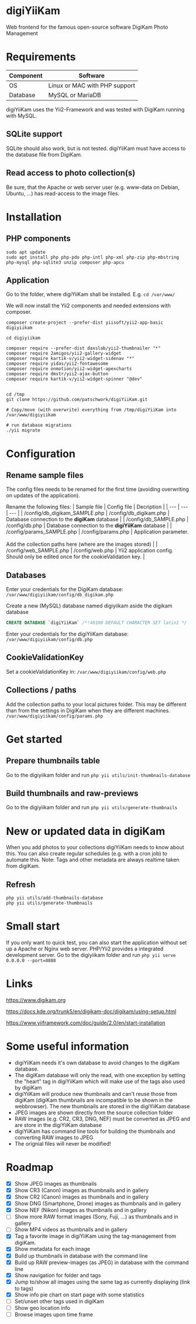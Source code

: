 # digiYiiKam
Web frontend for the famous open-source software DigiKam Photo Management

# Requirements
| Component    | Software    |
| --- | --- |
| OS  | Linux or MAC with PHP support |
| Database | MySQL or MariaDB |

digiYiiKam uses the Yii2-Framework and was tested with DigiKam running with MySQL. 

## SQLite support 
SQLite should also work, but is not tested. digiYiiKam must have access to the database file from DigiKam.

## Read access to photo collection(s)
Be sure, that the Apache or web server user (e.g. www-data on Debian, Ubuntu, ...) has read-access to the image files.

# Installation

## PHP components

```
sudo apt update
sudo apt install php php-pdo php-intl php-xml php-zip php-mbstring php-mysql php-sqlite3 unzip composer php-apcu
```

## Application
Go to the folder, where digiYiiKam shall be installed. E.g. `cd /var/www/`

We will now install the Yii2 components and needed extensions with composer.

```
composer create-project --prefer-dist yiisoft/yii2-app-basic digiyiikam

cd digiyiikam

composer require --prefer-dist daxslab/yii2-thumbnailer "*"
composer require 2amigos/yii2-gallery-widget
composer require kartik-v/yii2-widget-sidenav "*"
composer require yidas/yii2-fontawesome
composer require onmotion/yii2-widget-apexcharts
composer require dmstr/yii2-ajax-button
composer require kartik-v/yii2-widget-spinner "@dev"


cd /tmp
git clone https://github.com/patschwork/digiYiiKam.git

# Copy/move (with overwrite) everything from /tmp/digiYiiKam into /var/www/digiyiikam

# run database migrations
./yii migrate
```

# Configuration

## Rename sample files
The config files needs to be renamed for the first time (avoiding overwriting on updates of the application).

Rename the following files:
| Sample file | Config file | Decription |
| --- | --- | --- |
| /config/db\_digikam\_SAMPLE.php | /config/db_digikam.php | Database connection to the **digiKam** database |
| /config/db_SAMPLE.php | /config/db.php | Database connection to the **digiYiiKam** database |
| /config/params_SAMPLE.php | /config/params.php | Application parameter. <br><br>Add the collection paths here (where are the images stored) |
| /config/web_SAMPLE.php | /config/web.php | Yii2 application config. Should only be edited once for the cookieValidation key. |

## Databases

Enter your credentials for the DigiKam database: `/var/www/digiyiikam/config/db_digikam.php`

Create a new (MySQL) database named digiyiikam aside the digikam database

```sql
CREATE DATABASE `digiYiiKam` /*!40100 DEFAULT CHARACTER SET latin1 */
```

Enter your credentials for the digiYiiKam database: `/var/www/digiyiikam/config/db.php`

## CookieValidationKey

Set a cookieValidationKey in: `/var/www/digiyiikam/config/web.php`

## Collections / paths

Add the collection paths to your local pictures folder. This may be different than from the settings in DigiKam when they are different machines. 
`/var/www/digiyiikam/config/params.php`

# Get started
## Prepare thumbnails table
Go to the digiyiikam folder and run `php yii utils/init-thumbnails-database`

## Build thumbnails and raw-previews
Go to the digiyiikam folder and run `php yii utils/generate-thumbnails`

# New or updated data in digiKam
When you add photos to your collections digiYiiKam needs to know about this. 
You can also create regular schedules (e.g. with a cron job) to automate this. 
Note: Tags and other metadata are always realtime taken from digiKam. 

## Refresh
```
php yii utils/add-thumbnails-database
php yii utils/generate-thumbnails
```
# Small start
If you only want to quick test, you can also start the application without set up a Apache or Nginx web server. PHP/Yii2 provides a integrated development server.
Go to the digiyiikam folder and run `php yii serve 0.0.0.0 --port=8888`

# Links
https://www.digikam.org

https://docs.kde.org/trunk5/en/digikam-doc/digikam/using-setup.html

https://www.yiiframework.com/doc/guide/2.0/en/start-installation

# Some useful information
- digiYiiKam needs it's own database to avoid changes to the digiKam database.
- The digiKam database will only the read, with one exception by setting the "heart" tag in digiYiiKam which will make use of the tags also used by digiKam
- digiYiiKam will produce new thumbnails and can't reuse those from digiKam (digiKam thumbnails are incompatible to be shown in the webbrowser). The new thumbnails are stored in the digiYiiKam database
- JPEG images are shown directly from the source collection folder
- RAW images (e.g. CR2, CR3, DNG, NEF) must be converted as JPEG and are store in the digiYiiKam database
- digiYiiKam has command line tools for building the thumbnails and converting RAW images to JPEG
- The orignial files will never be modified!

# Roadmap
- [x] Show JPEG images as thumbnails
- [x] Show CR3 (Canon) images as thumbnails and in gallery
- [x] Show CR2 (Canon) images as thumbnails and in gallery
- [x] Show DNG (Smartphone, Drone) images as thumbnails and in gallery
- [x] Show NEF (Nikon) images as thumbnails and in gallery
- [ ] Show more RAW format images (Sony, Fuji, ...) as thumbnails and in gallery
- [ ] Show MP4 videos as thumbnails and in gallery
- [x] Tag a favorite image in digiYiiKam using the tag-management from digiKam.
- [x] Show metadata for each image
- [x] Build up thumbnails in database with the command line
- [x] Build up RAW preview-images (as JPEG) in database with the command line
- [x] Show navigation for folder and tags
- [x] Jump to/show all images using the same tag as currently displaying (link to tags)
- [x] Show info pie chart on start page with some statistics 
- [ ] Set/unset other tags used in digiKam
- [ ] Show geo location info
- [ ] Browse images upon time frame
